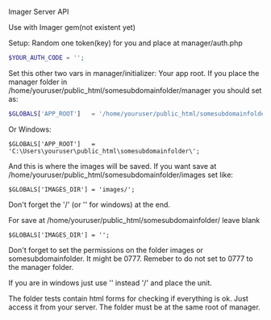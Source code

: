 Imager Server API

Use with Imager gem(not existent yet)

Setup:
Random one token(key) for you and place at manager/auth.php
```php
$YOUR_AUTH_CODE = '';
```
Set this other two vars in manager/initializer:
Your app root. If you place the manager folder in /home/youruser/public_html/somesubdomainfolder/manager you should set as:
```php
$GLOBALS['APP_ROOT']   = '/home/youruser/public_html/somesubdomainfolder/';
```
Or Windows:
```
$GLOBALS['APP_ROOT']   = 'C:\Users\youruser\public_html\somesubdomainfolder\';
```

And this is where the images will be saved. If you want save at /home/youruser/public_html/somesubdomainfolder/images set like:
```
$GLOBALS['IMAGES_DIR'] = 'images/';
```
Don't forget the '/' (or '\' for windows) at the end.

For save at /home/youruser/public_html/somesubdomainfolder/ leave blank
```
$GLOBALS['IMAGES_DIR'] = '';
```

Don't forget to set the permissions on the folder images or somesubdomainfolder. It might be 0777.
Remeber to do not set to 0777 to the manager folder.

If you are in windows just use '\' instead '/' and place the unit.

The folder tests contain html forms for checking if everything is ok. Just access it from your server. The folder must be at the same root of manager.